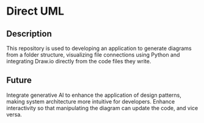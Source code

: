 # Direct UML

## Description
This repository is used to developing an application to generate diagrams from a folder structure, visualizing file connections using Python and integrating Draw.io directly from the code files they write.

## Future
Integrate generative AI to enhance the application of design patterns, making system architecture more intuitive for developers. 
Enhance interactivity so that manipulating the diagram can update the code, and vice versa.
